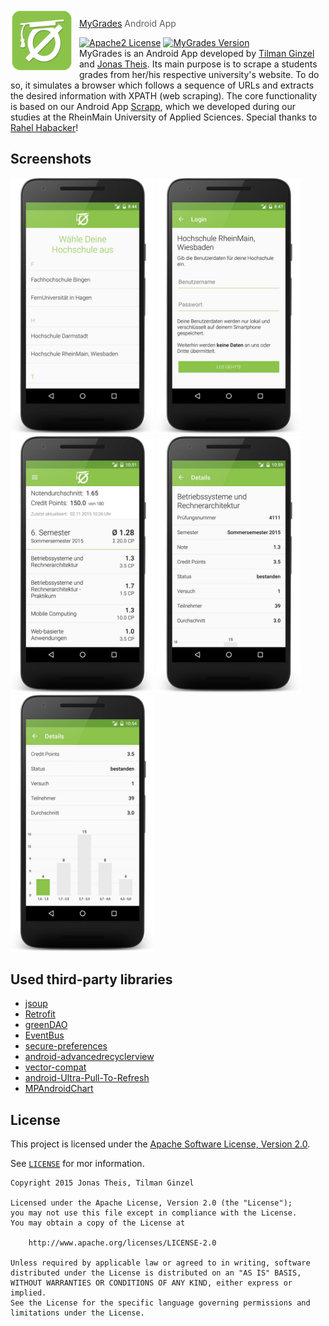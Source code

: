 <img src="assets/logo.png?raw=true" align="left" width="100px" height="100px"/>
<img align="left" width="0" height="100px" hspace="5"/>

> [MyGrades](https://mygrades.de/) Android App

[![Apache2 License](https://img.shields.io/badge/license-APACHE2-blue.svg?style=flat-square)](/LICENSE)
[![MyGrades Version](https://img.shields.io/badge/mygrades-0.2b-8BC34A.svg?style=flat-square)](https://mygrades.de)
<br>
MyGrades is an Android App developed by [Tilman Ginzel](https://github.com/tilmanginzel) and [Jonas Theis](https://github.com/jonastheis). Its main purpose is to scrape a students grades from her/his respective university's website. To do so, it simulates a browser which follows a sequence of URLs and extracts the desired information with XPATH (web scraping). The core functionality is based on our Android App [Scrapp](https://github.com/tilmanginzel/scrapp), which we developed during our studies at the RheinMain University of Applied Sciences. Special thanks to [Rahel Habacker](https://github.com/RedHilarious)!

## Screenshots
<img src="assets/screen-start.jpg?raw=true" width="230px" />
<img src="assets/screen-login.jpg?raw=true" width="230px" />
<img src="assets/screen-overview.jpg?raw=true" width="230px" />
<img src="assets/screen-detail1.jpg?raw=true" width="230px" />
<img src="assets/screen-detail2.jpg?raw=true" width="230px" />

## Used third-party libraries
* [jsoup](http://jsoup.org/)
* [Retrofit](http://square.github.io/retrofit/)
* [greenDAO](https://github.com/greenrobot/greenDAO)
* [EventBus](https://github.com/greenrobot/EventBus)
* [secure-preferences](https://github.com/scottyab/secure-preferences)
* [android-advancedrecyclerview](https://github.com/h6ah4i/android-advancedrecyclerview)
* [vector-compat](https://github.com/wnafee/vector-compat)
* [android-Ultra-Pull-To-Refresh](https://github.com/liaohuqiu/android-Ultra-Pull-To-Refresh)
* [MPAndroidChart](https://github.com/PhilJay/MPAndroidChart)

## License

This project is licensed under the [Apache Software License, Version 2.0](http://www.apache.org/licenses/LICENSE-2.0).

See [`LICENSE`](LICENSE) for mor information.

    Copyright 2015 Jonas Theis, Tilman Ginzel

    Licensed under the Apache License, Version 2.0 (the "License");
    you may not use this file except in compliance with the License.
    You may obtain a copy of the License at

        http://www.apache.org/licenses/LICENSE-2.0

    Unless required by applicable law or agreed to in writing, software
    distributed under the License is distributed on an "AS IS" BASIS,
    WITHOUT WARRANTIES OR CONDITIONS OF ANY KIND, either express or implied.
    See the License for the specific language governing permissions and
    limitations under the License.
